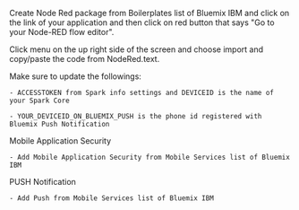 Create Node Red package from Boilerplates list of Bluemix IBM and click on the link of your application and 
then click on red button that says "Go to your Node-RED flow editor".
 
 
Click menu on the up right side of the screen and choose import and copy/paste the code from NodeRed.text.


Make sure to update the followings: 

	- ACCESSTOKEN from Spark info settings and DEVICEID is the name of your Spark Core
	
	- YOUR_DEVICEID_ON_BLUEMIX_PUSH is the phone id registered with Bluemix Push Notification
	

Mobile Application Security

	- Add Mobile Application Security from Mobile Services list of Bluemix IBM
	

PUSH Notification

	- Add Push from Mobile Services list of Bluemix IBM
	
